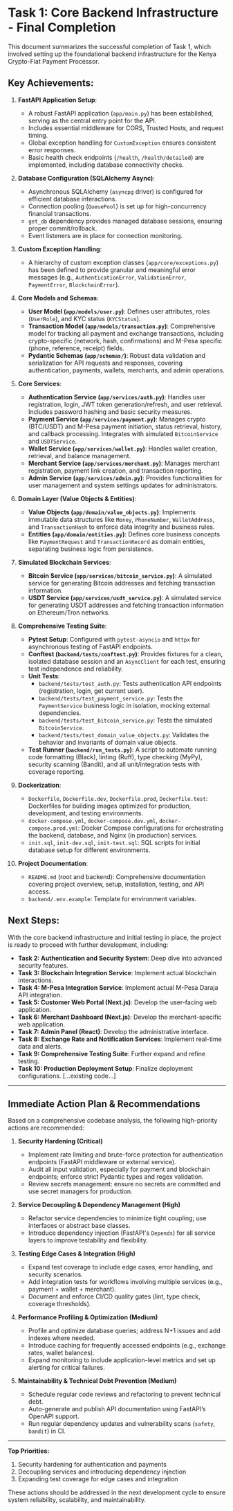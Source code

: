 # Task 1: Core Backend Infrastructure - Final Completion

This document summarizes the successful completion of Task 1, which involved setting up the foundational backend infrastructure for the Kenya Crypto-Fiat Payment Processor.

## Key Achievements:

1.  **FastAPI Application Setup**:
    *   A robust FastAPI application (`app/main.py`) has been established, serving as the central entry point for the API.
    *   Includes essential middleware for CORS, Trusted Hosts, and request timing.
    *   Global exception handling for `CustomException` ensures consistent error responses.
    *   Basic health check endpoints (`/health`, `/health/detailed`) are implemented, including database connectivity checks.

2.  **Database Configuration (SQLAlchemy Async)**:
    *   Asynchronous SQLAlchemy (`asyncpg` driver) is configured for efficient database interactions.
    *   Connection pooling (`QueuePool`) is set up for high-concurrency financial transactions.
    *   `get_db` dependency provides managed database sessions, ensuring proper commit/rollback.
    *   Event listeners are in place for connection monitoring.

3.  **Custom Exception Handling**:
    *   A hierarchy of custom exception classes (`app/core/exceptions.py`) has been defined to provide granular and meaningful error messages (e.g., `AuthenticationError`, `ValidationError`, `PaymentError`, `BlockchainError`).

4.  **Core Models and Schemas**:
    *   **User Model (`app/models/user.py`)**: Defines user attributes, roles (`UserRole`), and KYC status (`KYCStatus`).
    *   **Transaction Model (`app/models/transaction.py`)**: Comprehensive model for tracking all payment and exchange transactions, including crypto-specific (network, hash, confirmations) and M-Pesa specific (phone, reference, receipt) fields.
    *   **Pydantic Schemas (`app/schemas/`)**: Robust data validation and serialization for API requests and responses, covering authentication, payments, wallets, merchants, and admin operations.

5.  **Core Services**:
    *   **Authentication Service (`app/services/auth.py`)**: Handles user registration, login, JWT token generation/refresh, and user retrieval. Includes password hashing and basic security measures.
    *   **Payment Service (`app/services/payment.py`)**: Manages crypto (BTC/USDT) and M-Pesa payment initiation, status retrieval, history, and callback processing. Integrates with simulated `BitcoinService` and `USDTService`.
    *   **Wallet Service (`app/services/wallet.py`)**: Handles wallet creation, retrieval, and balance management.
    *   **Merchant Service (`app/services/merchant.py`)**: Manages merchant registration, payment link creation, and transaction reporting.
    *   **Admin Service (`app/services/admin.py`)**: Provides functionalities for user management and system settings updates for administrators.

6.  **Domain Layer (Value Objects & Entities)**:
    *   **Value Objects (`app/domain/value_objects.py`)**: Implements immutable data structures like `Money`, `PhoneNumber`, `WalletAddress`, and `TransactionHash` to enforce data integrity and business rules.
    *   **Entities (`app/domain/entities.py`)**: Defines core business concepts like `PaymentRequest` and `TransactionRecord` as domain entities, separating business logic from persistence.

7.  **Simulated Blockchain Services**:
    *   **Bitcoin Service (`app/services/bitcoin_service.py`)**: A simulated service for generating Bitcoin addresses and fetching transaction information.
    *   **USDT Service (`app/services/usdt_service.py`)**: A simulated service for generating USDT addresses and fetching transaction information on Ethereum/Tron networks.

8.  **Comprehensive Testing Suite**:
    *   **Pytest Setup**: Configured with `pytest-asyncio` and `httpx` for asynchronous testing of FastAPI endpoints.
    *   **Conftest (`backend/tests/conftest.py`)**: Provides fixtures for a clean, isolated database session and an `AsyncClient` for each test, ensuring test independence and reliability.
    *   **Unit Tests**:
        *   `backend/tests/test_auth.py`: Tests authentication API endpoints (registration, login, get current user).
        *   `backend/tests/test_payment_service.py`: Tests the `PaymentService` business logic in isolation, mocking external dependencies.
        *   `backend/tests/test_bitcoin_service.py`: Tests the simulated `BitcoinService`.
        *   `backend/tests/test_domain_value_objects.py`: Validates the behavior and invariants of domain value objects.
    *   **Test Runner (`backend/run_tests.py`)**: A script to automate running code formatting (Black), linting (Ruff), type checking (MyPy), security scanning (Bandit), and all unit/integration tests with coverage reporting.

9.  **Dockerization**:
    *   `Dockerfile`, `Dockerfile.dev`, `Dockerfile.prod`, `Dockerfile.test`: Dockerfiles for building images optimized for production, development, and testing environments.
    *   `docker-compose.yml`, `docker-compose.dev.yml`, `docker-compose.prod.yml`: Docker Compose configurations for orchestrating the backend, database, and Nginx (in production) services.
    *   `init.sql`, `init-dev.sql`, `init-test.sql`: SQL scripts for initial database setup for different environments.

10. **Project Documentation**:
    *   `README.md` (root and backend): Comprehensive documentation covering project overview, setup, installation, testing, and API access.
    *   `backend/.env.example`: Template for environment variables.

## Next Steps:

With the core backend infrastructure and initial testing in place, the project is ready to proceed with further development, including:

*   **Task 2: Authentication and Security System**: Deep dive into advanced security features.
*   **Task 3: Blockchain Integration Service**: Implement actual blockchain interactions.
*   **Task 4: M-Pesa Integration Service**: Implement actual M-Pesa Daraja API integration.
*   **Task 5: Customer Web Portal (Next.js)**: Develop the user-facing web application.
*   **Task 6: Merchant Dashboard (Next.js)**: Develop the merchant-specific web application.
*   **Task 7: Admin Panel (React)**: Develop the administrative interface.
*   **Task 8: Exchange Rate and Notification Services**: Implement real-time data and alerts.
*   **Task 9: Comprehensive Testing Suite**: Further expand and refine testing.
*   **Task 10: Production Deployment Setup**: Finalize deployment configurations.
[...existing code...]

---

## Immediate Action Plan & Recommendations

Based on a comprehensive codebase analysis, the following high-priority actions are recommended:

1. **Security Hardening (Critical)**
   - Implement rate limiting and brute-force protection for authentication endpoints (FastAPI middleware or external service).
   - Audit all input validation, especially for payment and blockchain endpoints; enforce strict Pydantic types and regex validation.
   - Review secrets management: ensure no secrets are committed and use secret managers for production.

2. **Service Decoupling & Dependency Management (High)**
   - Refactor service dependencies to minimize tight coupling; use interfaces or abstract base classes.
   - Introduce dependency injection (FastAPI's `Depends`) for all service layers to improve testability and flexibility.

3. **Testing Edge Cases & Integration (High)**
   - Expand test coverage to include edge cases, error handling, and security scenarios.
   - Add integration tests for workflows involving multiple services (e.g., payment + wallet + merchant).
   - Document and enforce CI/CD quality gates (lint, type check, coverage thresholds).

4. **Performance Profiling & Optimization (Medium)**
   - Profile and optimize database queries; address N+1 issues and add indexes where needed.
   - Introduce caching for frequently accessed endpoints (e.g., exchange rates, wallet balances).
   - Expand monitoring to include application-level metrics and set up alerting for critical failures.

5. **Maintainability & Technical Debt Prevention (Medium)**
   - Schedule regular code reviews and refactoring to prevent technical debt.
   - Auto-generate and publish API documentation using FastAPI’s OpenAPI support.
   - Run regular dependency updates and vulnerability scans (`safety`, `bandit`) in CI.

---

**Top Priorities:**
1. Security hardening for authentication and payments
2. Decoupling services and introducing dependency injection
3. Expanding test coverage for edge cases and integration

These actions should be addressed in the next development cycle to ensure system reliability, scalability, and maintainability.
